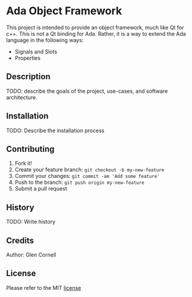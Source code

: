 # Ada Object Framework

This project is intended to provide an object framework, much like Qt
for c++.  This is not a Qt binding for Ada.  Rather, it is a way to
extend the Ada language in the following ways:

* Signals and Slots
* Properties

## Description

TODO: describe the goals of the project, use-cases, and software architecture.

## Installation

TODO: Describe the installation process

## Contributing

1. Fork it!
2. Create your feature branch: `git checkout -b my-new-feature`
3. Commit your changes: `git commit -am 'Add some feature'`
4. Push to the branch: `git push origin my-new-feature`
5. Submit a pull request

## History

TODO: Write history

## Credits

Author: Glen Cornell

## License

Please refer to the MIT [license](LICENSE)
